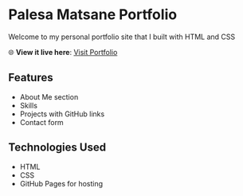 # Palesa Matsane Portfolio

Welcome to my personal portfolio site that I built with HTML and CSS

🌐 **View it live here**: [Visit Portfolio]( https://palesa890.github.io/)

## Features
- About Me section
- Skills
- Projects with GitHub links
- Contact form

## Technologies Used
- HTML
- CSS
- GitHub Pages for hosting
